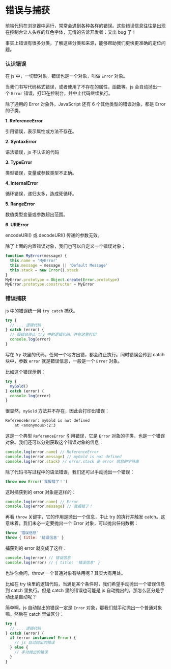# 错误与捕获

前端代码在浏览器中运行，常常会遇到各种各样的错误。这些错误信息往往是出现在控制台让人头疼的红色字体，无情的告诉开发者：又出 bug 了！

事实上错误有很多分类，了解这些分类和来源，能够帮助我们更快更准确的定位问题。

### 认识错误

在 js 中，一切皆对象，错误也是一个对象，叫做 `Error` 对象。

当我们书写代码格式错误，或者使用了不存在的属性，函数等。js 会自动抛出一个 `Error` 错误，打印在控制台，并中止代码继续执行。

除了通用的 Error 对象外，JavaScript 还有 6 个其他类型的错误对象，都是 Error 的子类。

**1. ReferenceError**

引用错误，表示属性或方法不存在。

**2. SyntaxError**

语法错误，js 不认识的代码

**3. TypeError**

类型错误，变量或参数类型不正确。

**4. InternalError**

循环错误，递归太多，造成死循环。

**5. RangeError**

数值类型变量或参数超出范围。

**6. URIError**

encodeURI() 或 decodeURI() 传递的参数无效。

除了上面的内置错误对象，我们也可以自定义一个错误对象：

```js
function MyError(message) {
  this.name = 'MyError'
  this.message = message || 'Default Message'
  this.stack = new Error().stack
}
MyError.prototype = Object.create(Error.prototype)
MyError.prototype.constructor = MyError
```

### 错误捕获

js 中的错误统一用 `try catch` 捕获。

```js
try {
  // ... 逻辑代码
} catch (error) {
  // 报错会终止 try 中的逻辑代码，并在这里打印
  console.log(error)
}
```

写在 _try_ 块里的代码，任何一个地方出错，都会终止执行。同时错误会传到 catch 块中，参数 `error` 就是错误信息，一般是一个 `Error` 对象。

比如这个错误示例：

```js
try {
  myGold()
} catch (error) {
  console.log(error)
}
```

很显然，`myGold` 方法并不存在，因此会打印出错误：

```sh
ReferenceError: myGold is not defined
    at <anonymous>:2:3
```

这是一个典型 `ReferenceError` 引用错误，它是 `Error` 对象的子类，也是一个错误对象。我们还可以分别获取这个错误对象的信息：

```js
console.log(error.name) // ReferenceError
console.log(error.message) // myGold is not defined
console.log(error.stack) // error.stack 是 error 信息的字符串
```

除了代码书写过程中的语法错误，我们还可以手动抛出一个错误：

```js
throw new Error('我报错了！')
```

这时捕获到的 error 对象是这样的：

```js
console.log(error.name) // Error
console.log(error.message) // 我报错了！
```

再看 `throw` 关键字，它的作用是抛出一个信息，中止 try 的执行并触发 catch。这意味着，我们未必一定要抛出一个 Error 对象，可以抛出任何数据：

```js
throw '错误信息'
throw { title: '错误信息' }
```

捕获到的 error 就变成了这样：

```js
console.log(error) // 错误信息
console.log(error) // { title: '错误信息' }
```

也许你会问，throw 一个普通对象有啥用呢？其实大有用处。

比如在 try 块里的逻辑代码，当满足某个条件时，我们希望手动抛出一个错误信息到 catch 里执行。但是 catch 里的错误也可能是 js 自动抛出的，那怎么区分是手动还是自动呢？

简单啊，js 自动抛出的错误一定是 `Error` 对象，那我们就手动抛出一个普通对象嘛。然后在 catch 里做区分：

```js
try {
  // ... 逻辑代码
} catch (error) {
  if (error instanceof Error) {
    // js 自动抛出的错误
  } else {
    // 手动抛出的错误
  }
}
```
